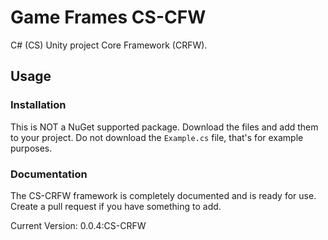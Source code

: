 # Game Frames CS-CFW
C# (CS) Unity project Core Framework (CRFW).
## Usage
### Installation
This is NOT a NuGet supported package. Download the files and add them to your project.
Do not download the `Example.cs` file, that's for example purposes.
### Documentation
The CS-CRFW framework is completely documented and is ready for use. Create a pull request if you have something to add.

Current Version: 0.0.4:CS-CRFW